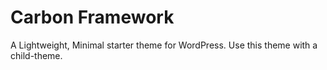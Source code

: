 # Carbon Framework

A Lightweight, Minimal starter theme for WordPress. Use this theme with a child-theme.